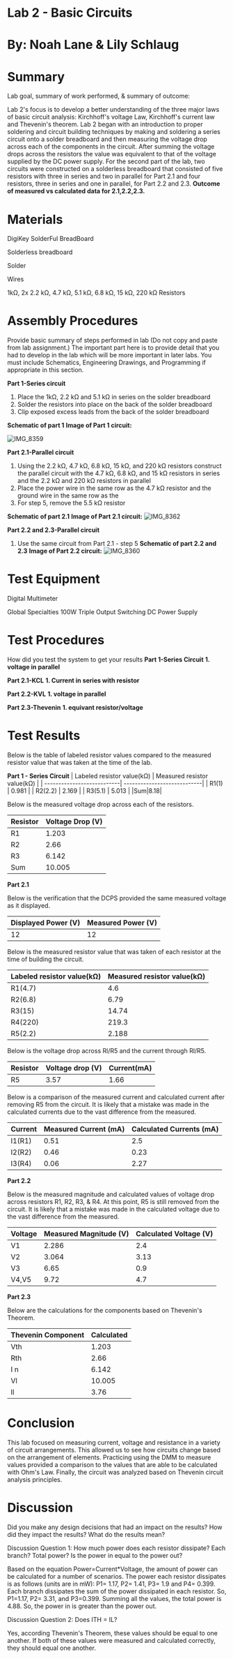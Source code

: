 # Lab 2 - Basic Circuits

# By: Noah Lane & Lily Schlaug
# Summary
Lab goal, summary of work performed, & summary of outcome: 

Lab 2's focus is to develop a better understanding of the three major laws of basic circuit analysis: Kirchhoff's voltage Law, Kirchhoff's current law and Thevenin's theorem. Lab 2 began with an introduction to proper soldering and circuit building techniques by making and soldering a series circuit onto a solder breadboard and then measuring the voltage drop across each of the components in the circuit. After summing the voltage drops across the resistors the value was equivalent to that of the voltage supplied by the DC power supply. For the second part of the lab, two circuits were constructed on a solderless breadboard that consisted of five resistors with three in series and two in parallel for Part 2.1 and four resistors, three in series and one in parallel, for Part 2.2 and 2.3. **Outcome of measured vs calculated data for 2.1,2.2,2.3.**

# Materials

DigiKey SolderFul BreadBoard

Solderless breadboard

Solder

Wires

1kΩ, 2x 2.2 kΩ, 4.7 kΩ, 5.1 kΩ, 6.8 kΩ, 15 kΩ, 220 kΩ Resistors

# Assembly Procedures
Provide basic summary of steps performed in lab (Do not copy and paste from lab assignment.) The important part here is to provide detail that you had to develop in the lab which will be more important in later labs.
You must include Schematics, Engineering Drawings, and Programming if appropriate in this section.

**Part 1-Series circuit**
1. Place the 1kΩ, 2.2 kΩ and 5.1 kΩ in series on the solder breadboard
2. Solder the resistors into place on the back of the solder breadboard
3. Clip exposed excess leads from the back of the solder breadboard

**Schematic of part 1**
**Image of Part 1 circuit:**

![IMG_8359](https://github.com/npla225/BAE305-SP24-Lab2/assets/156371043/12556cc0-ec97-4a10-a547-0fbee14bf457)


**Part 2.1-Parallel circuit**
1. Using the 2.2 kΩ, 4.7 kΩ, 6.8 kΩ, 15 kΩ, and 220 kΩ resistors construct the parallel circuit with the 4.7 kΩ, 6.8 kΩ, and 15 kΩ resistors in series and the 2.2 kΩ and 220 kΩ resistors in parallel 
2. Place the power wire in the same row as the 4.7 kΩ resistor and the ground wire in the same row as the 
3. For step 5, remove the 5.5 kΩ resistor

**Schematic of part 2.1**
**Image of Part 2.1 circuit:**
![IMG_8362](https://github.com/npla225/BAE305-SP24-Lab2/assets/156371043/79a6401b-f1c9-4485-b8b5-b999d448749f)

**Part 2.2 and 2.3-Parallel circuit**
1. Use the same circuit from Part 2.1 - step 5
**Schematic of part 2.2 and 2.3**
**Image of Part 2.2 circuit:**
![IMG_8360](https://github.com/npla225/BAE305-SP24-Lab2/assets/156371043/b5765ccc-0f97-47e6-afd2-e8aace88f390)


# Test Equipment

Digital Multimeter

Global Specialties 100W Triple Output Switching DC Power Supply

# Test Procedures
How did you test the system to get your results
**Part 1-Series Circuit**
**1. voltage in parallel**

**Part 2.1-KCL**
**1. Current in series with resistor**

**Part 2.2-KVL**
**1. voltage in parallel**

**Part 2.3-Thevenin**
**1. equivant resistor/voltage**

# Test Results

Below is the table of labeled resistor values compared to the measured resistor value that was taken at the time of the lab. 

**Part 1 - Series Circuit**
| Labeled resistor value(kΩ) | Measured resistor value(kΩ) |
| ---------------------------| ----------------------------|
| R1(1)  | 0.981  |
| R2(2.2)  | 2.169  |
| R3(5.1)  | 5.013 |
|Sum|8.18|

Below is the measured voltage drop across each of the resistors. 

| Resistor   | Voltage Drop (V) |
| -----------| -----------------|
| R1| 1.203  |
| R2  | 2.66  |
| R3  | 6.142 |
|Sum|10.005|

**Part 2.1**

Below is the verification that the DCPS provided the same measured voltage as it displayed.  

| Displayed Power (V) | Measured Power (V) |
| --------------------| -------------------|
|12|12|

Below is the measured resistor value that was taken of each resistor at the time of building the circuit. 

| Labeled resistor value(kΩ) | Measured resistor value(kΩ) |
| ---------------------------| ----------------------------|
| R1(4.7)  | 4.6  |
| R2(6.8)  | 6.79  |
| R3(15)  | 14.74 |
| R4(220)  | 219.3  |
| R5(2.2)  | 2.188  |

Below is the voltage drop across Rl/R5 and the current through Rl/R5. 

| Resistor | Voltage drop (V) | Current(mA) |
| ---------| ----------------|---------|
|R5|3.57|1.66|

Below is a comparison of the measured current and calculated current after removing R5 from the circuit. It is likely that a mistake was made in the calculated currents due to the vast difference from the measured. 

| Current   | Measured Current (mA)| Calculated Currents (mA)|
| ----------| ---------------------|-------------------------|
| I1(R1)| 0.51  | 2.5 |
| I2(R2)  | 0.46  | 0.23 |
| I3(R4)  | 0.06 | 2.27 |

**Part 2.2**

Below is the measured magnitude and calculated values of voltage drop across resistors R1, R2, R3, & R4. At this point, R5 is still removed from the circuit. It is likely that a mistake was made in the calculated voltage due to the vast difference from the measured. 

| Voltage | Measured Magnitude (V) | Calculated Voltage (V)|
| --------| -----------------------|-----------------------|
| V1| 2.286  | 2.4 |
| V2  | 3.064  | 3.13|
| V3  | 6.65 | 0.9 |
|V4,V5|9.72| 4.7 |

**Part 2.3**

Below are the calculations for the components based on Thevenin's Theorem. 

| Thevenin Component   | Calculated |
| ---------------------| -----------|
| Vth| 1.203  |
| Rth  | 2.66  |
| I n | 6.142 |
|Vl| 10.005 |
|Il| 3.76 |

# Conclusion 

This lab focused on measuring current, voltage and resistance in a variety of circuit arrangements. This allowed us to see how circuits change based on the arrangement of elements. Practicing using the DMM to measure values provided a comparison to the values that are able to be calculated with Ohm's Law. Finally, the circuit was analyzed based on Thevenin circuit analysis principles. 

# Discussion

Did you make any design decisions that had an impact on the results? How did they impact the results? What do the results mean?

Discussion Question 1: How much power does each resistor dissipate? Each branch? Total power? Is the power in equal to the power out? 

Based on the equation Power=Current*Voltage, the amount of power can be calculated for a number of scenarios. The power each resistor dissipates is as follows (units are in mW): P1= 1.17, P2= 1.41, P3= 1.9 and P4= 0.399. Each branch dissipates the sum of the power dissipated in each resistor. So, P1=1.17, P2= 3.31, and P3=0.399. Summing all the values, the total power is 4.88. So, the power in is greater than the power out. 

Discussion Question 2: Does ITH = IL? 

Yes, according Thevenin's Theorem, these values should be equal to one another. If both of these values were measured and calculated correctly, they should equal one another. 
